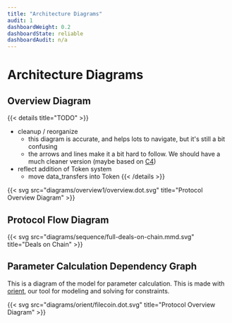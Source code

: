 ```yaml
---
title: "Architecture Diagrams"
audit: 1
dashboardWeight: 0.2
dashboardState: reliable
dashboardAudit: n/a
---
```


# Architecture Diagrams

## Overview Diagram
{{< details title="TODO" >}}
- cleanup / reorganize
  - this diagram is accurate, and helps lots to navigate, but it's still a bit confusing
  - the arrows and lines make it a bit hard to follow. We should have a much cleaner version (maybe based on [C4](https://c4model.com))
- reflect addition of Token system
  - move data_transfers into Token
{{< /details >}}


{{< svg src="diagrams/overview1/overview.dot.svg" title="Protocol Overview Diagram" >}}

## Protocol Flow Diagram

{{< svg src="diagrams/sequence/full-deals-on-chain.mmd.svg" title="Deals on Chain" >}}

## Parameter Calculation Dependency Graph

This is a diagram of the model for parameter calculation. This is made with [orient](https://github.com/filecoin-project/orient), our tool for modeling and solving for constraints.

{{< svg src="diagrams/orient/filecoin.dot.svg" title="Protocol Overview Diagram" >}}
